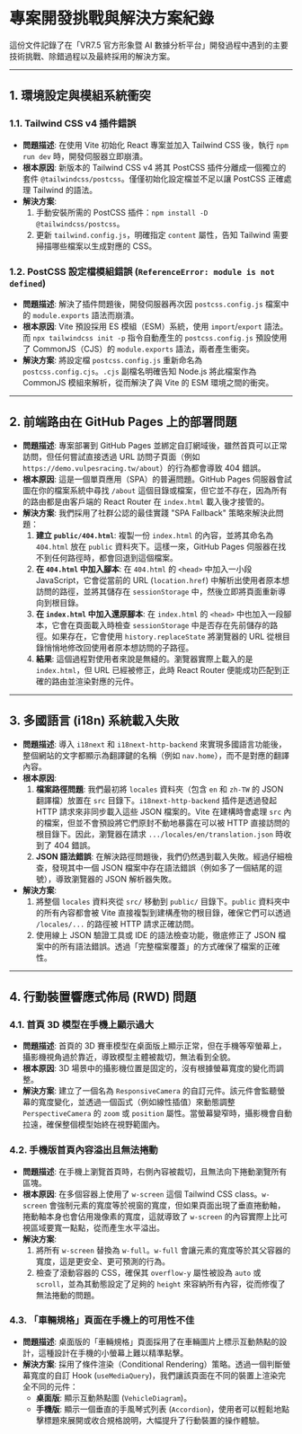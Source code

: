 # 專案開發挑戰與解決方案紀錄

這份文件記錄了在「VR7.5 官方形象暨 AI 數據分析平台」開發過程中遇到的主要技術挑戰、除錯過程以及最終採用的解決方案。

---

## 1. 環境設定與模組系統衝突

### 1.1. Tailwind CSS v4 插件錯誤

*   **問題描述**: 在使用 Vite 初始化 React 專案並加入 Tailwind CSS 後，執行 `npm run dev` 時，開發伺服器立即崩潰。
*   **根本原因**: 新版本的 Tailwind CSS v4 將其 PostCSS 插件分離成一個獨立的套件 `@tailwindcss/postcss`。僅僅初始化設定檔並不足以讓 PostCSS 正確處理 Tailwind 的語法。
*   **解決方案**:
    1.  手動安裝所需的 PostCSS 插件：`npm install -D @tailwindcss/postcss`。
    2.  更新 `tailwind.config.js`，明確指定 `content` 屬性，告知 Tailwind 需要掃描哪些檔案以生成對應的 CSS。

### 1.2. PostCSS 設定檔模組錯誤 (`ReferenceError: module is not defined`)

*   **問題描述**: 解決了插件問題後，開發伺服器再次因 `postcss.config.js` 檔案中的 `module.exports` 語法而崩潰。
*   **根本原因**: Vite 預設採用 ES 模組（ESM）系統，使用 `import`/`export` 語法。而 `npx tailwindcss init -p` 指令自動產生的 `postcss.config.js` 預設使用了 CommonJS（CJS）的 `module.exports` 語法，兩者產生衝突。
*   **解決方案**: 將設定檔 `postcss.config.js` 重新命名為 `postcss.config.cjs`。`.cjs` 副檔名明確告知 Node.js 將此檔案作為 CommonJS 模組來解析，從而解決了與 Vite 的 ESM 環境之間的衝突。

---

## 2. 前端路由在 GitHub Pages 上的部署問題

*   **問題描述**: 專案部署到 GitHub Pages 並綁定自訂網域後，雖然首頁可以正常訪問，但任何嘗試直接透過 URL 訪問子頁面（例如 `https://demo.vulpesracing.tw/about`）的行為都會導致 404 錯誤。
*   **根本原因**: 這是一個單頁應用（SPA）的普遍問題。GitHub Pages 伺服器會試圖在你的檔案系統中尋找 `/about` 這個目錄或檔案，但它並不存在，因為所有的路由都是由客戶端的 React Router 在 `index.html` 載入後才接管的。
*   **解決方案**: 我們採用了社群公認的最佳實踐 "SPA Fallback" 策略來解決此問題：
    1.  **建立 `public/404.html`**: 複製一份 `index.html` 的內容，並將其命名為 `404.html` 放在 `public` 資料夾下。這樣一來，GitHub Pages 伺服器在找不到任何路徑時，都會回退到這個檔案。
    2.  **在 `404.html` 中加入腳本**: 在 `404.html` 的 `<head>` 中加入一小段 JavaScript，它會從當前的 URL (`location.href`) 中解析出使用者原本想訪問的路徑，並將其儲存在 `sessionStorage` 中，然後立即將頁面重新導向到根目錄。
    3.  **在 `index.html` 中加入還原腳本**: 在 `index.html` 的 `<head>` 中也加入一段腳本，它會在頁面載入時檢查 `sessionStorage` 中是否存在先前儲存的路徑。如果存在，它會使用 `history.replaceState` 將瀏覽器的 URL 從根目錄悄悄地修改回使用者原本想訪問的子路徑。
    4.  **結果**: 這個過程對使用者來說是無縫的。瀏覽器實際上載入的是 `index.html`，但 URL 已經被修正，此時 React Router 便能成功匹配到正確的路由並渲染對應的元件。

---

## 3. 多國語言 (i18n) 系統載入失敗

*   **問題描述**: 導入 `i18next` 和 `i18next-http-backend` 來實現多國語言功能後，整個網站的文字都顯示為翻譯鍵的名稱（例如 `nav.home`），而不是對應的翻譯內容。
*   **根本原因**:
    1.  **檔案路徑問題**: 我們最初將 `locales` 資料夾（包含 `en` 和 `zh-TW` 的 JSON 翻譯檔）放置在 `src` 目錄下。`i18next-http-backend` 插件是透過發起 HTTP 請求來非同步載入這些 JSON 檔案的。Vite 在建構時會處理 `src` 內的檔案，但並不會預設將它們原封不動地暴露在可以被 HTTP 直接訪問的根目錄下。因此，瀏覽器在請求 `.../locales/en/translation.json` 時收到了 404 錯誤。
    2.  **JSON 語法錯誤**: 在解決路徑問題後，我們仍然遇到載入失敗。經過仔細檢查，發現其中一個 JSON 檔案中存在語法錯誤（例如多了一個結尾的逗號），導致瀏覽器的 JSON 解析器失敗。
*   **解決方案**:
    1.  將整個 `locales` 資料夾從 `src/` 移動到 `public/` 目錄下。`public` 資料夾中的所有內容都會被 Vite 直接複製到建構產物的根目錄，確保它們可以透過 `/locales/...` 的路徑被 HTTP 請求正確訪問。
    2.  使用線上 JSON 驗證工具或 IDE 的語法檢查功能，徹底修正了 JSON 檔案中的所有語法錯誤。透過「完整檔案覆蓋」的方式確保了檔案的正確性。

---

## 4. 行動裝置響應式佈局 (RWD) 問題

### 4.1. 首頁 3D 模型在手機上顯示過大

*   **問題描述**: 首頁的 3D 賽車模型在桌面版上顯示正常，但在手機等窄螢幕上，攝影機視角過於靠近，導致模型主體被裁切，無法看到全貌。
*   **根本原因**: 3D 場景中的攝影機位置是固定的，沒有根據螢幕寬度的變化而調整。
*   **解決方案**: 建立了一個名為 `ResponsiveCamera` 的自訂元件。該元件會監聽螢幕的寬度變化，並透過一個函式（例如線性插值）來動態調整 `PerspectiveCamera` 的 `zoom` 或 `position` 屬性。當螢幕變窄時，攝影機會自動拉遠，確保整個模型始終在視野範圍內。

### 4.2. 手機版首頁內容溢出且無法捲動

*   **問題描述**: 在手機上瀏覽首頁時，右側內容被裁切，且無法向下捲動瀏覽所有區塊。
*   **根本原因**: 在多個容器上使用了 `w-screen` 這個 Tailwind CSS class。`w-screen` 會強制元素的寬度等於視窗的寬度，但如果頁面出現了垂直捲動軸，捲動軸本身也會佔用幾像素的寬度，這就導致了 `w-screen` 的內容實際上比可視區域要寬一點點，從而產生水平溢出。
*   **解決方案**:
    1.  將所有 `w-screen` 替換為 `w-full`。`w-full` 會讓元素的寬度等於其父容器的寬度，這是更安全、更可預測的行為。
    2.  檢查了滾動容器的 CSS，確保其 `overflow-y` 屬性被設為 `auto` 或 `scroll`，並為其動態設定了足夠的 `height` 來容納所有內容，從而修復了無法捲動的問題。

### 4.3. 「車輛規格」頁面在手機上的可用性不佳

*   **問題描述**: 桌面版的「車輛規格」頁面採用了在車輛圖片上標示互動熱點的設計，這種設計在手機的小螢幕上難以精準點擊。
*   **解決方案**: 採用了條件渲染（Conditional Rendering）策略。透過一個判斷螢幕寬度的自訂 Hook (`useMediaQuery`)，我們讓該頁面在不同的裝置上渲染完全不同的元件：
    *   **桌面版**: 顯示互動熱點圖 (`VehicleDiagram`)。
    *   **手機版**: 顯示一個垂直的手風琴式列表 (`Accordion`)，使用者可以輕鬆地點擊標題來展開或收合規格說明，大幅提升了行動裝置的操作體驗。 